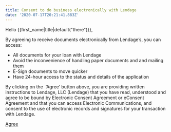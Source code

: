 ```yaml
---
title: Consent to do business electronically with Lendage
date: '2020-07-17T20:21:41.883Z'
---
```

Hello {{first_name|title|default("there")}},

By agreeing to receive documents electronically from Lendage’s, you can access:

* All documents for your loan with Lendage
* Avoid the inconvenience of handling paper documents and and mailing them
* E-Sign documents to move quicker
* Have 24-hour access to the status and details of the application

By clicking on the  ‘Agree’ button above, you are providing written instructions to Lendage, LLC (Lendage) that you have read, understood and agree to be bound by Electronic Consent Agreement or eConsent Agreement and that you can access Electronic Communications, and consent to the use of electronic records and signatures for your transaction with Lendage.

<a href="{{econsent_link}}">Agree</a>

    
    
    